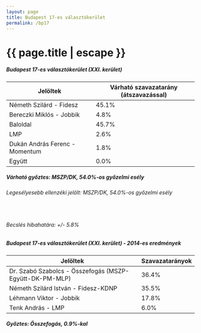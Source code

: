 ```yaml
---
layout: page
title: Budapest 17-es választókerület
permalink: /bp17
---
```


<h1 class="page-title">{{ page.title | escape }}</h1>

<div class="section">
    <div class="row">
          <div class="col s12">
		  <h5>Budapest 17-es választókerület (XXI. kerület)</h5>
            <table class="responsive-table">
              <thead>
                <tr>
                    <th>Jelöltek</th>
                    <th>Várható szavazatarány (átszavazással)</th>
                </tr>
              </thead>
              <tbody>
             <tr>
                  <td>Németh Szilárd - Fidesz</td>
				  <td id="id_fidesz">45.1%</td>
			</tr>
			<tr><td>Bereczki Miklós - Jobbik</td><td id="id_jobbik">4.8%</td></tr>
<tr>
                  <td>Baloldal</td>
				  <td id="id_baloldal">45.7%</td>
			</tr>
			<tr>
                  <td>LMP</td>
				  <td id="lmp">2.6%</td>
			</tr>
			<tr>
				  <td>Dukán András Ferenc - Momentum</td>
				  <td id="momentum">1.8%</td>
			</tr>
<tr>
<td>Együtt</td>
<td id="egyutt">0.0%</td>
</tr>                
              </tbody>
            </table>
			<h5>Várható győztes: <span id="gyoztes">MSZP/DK, </span><span id="esely">54.0%</span><span>-os győzelmi esély</span></h5>
			<h6>Legesélyesebb ellenzéki jelölt: <span id="masodik">MSZP/DK, </span><span id="esely2">54.0%</span><span>-os győzelmi esély</span></h6>
			<br/>
			<h6>Becslés hibahatára: +/- 5.8%</h6>
          </div>
    </div>
</div>

<div class="section">
    <div class="row">
          <div class="col s12">
		  <h5>Budapest 17-es választókerület (XXI. kerület) - 2014-es eredmények</h5>
            <table class="responsive-table">
              <thead>
                <tr>
                    <th>Jelöltek</th>
                    <th>Szavazatarányok</th>
                </tr>
              </thead>
              <tbody>
             <tr>
			      <td>Dr. Szabó Szabolcs - Összefogás (MSZP-Együtt-DK-PM-MLP)</td>
				  <td>36.4%</td> 
			</tr>
			<tr>
                 <td>Németh Szilárd István - Fidesz-KDNP</td>
				 <td>35.5%</td>
			</tr>
			<tr>
                  <td>Léhmann Viktor - Jobbik</td>
				  <td>17.8%</td>
			</tr>
			<tr>
				  <td>Tenk András - LMP</td>
				  <td>6.0%</td>
			</tr>                
              </tbody>
            </table>
			<h5>Győztes: Összefogás, 0.9%-kal</h5>
          </div>
    </div>
</div>
